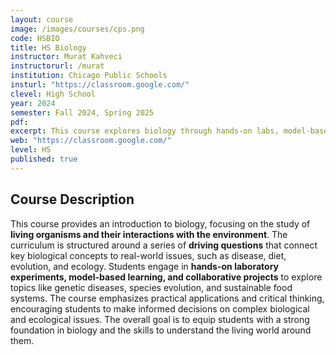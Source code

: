```yaml
---
layout: course
image: /images/courses/cps.png
code: HSBIO
title: HS Biology
instructor: Murat Kahveci
instructorurl: /murat
institution: Chicago Public Schools
insturl: "https://classroom.google.com/"
clevel: High School
year: 2024
semester: Fall 2024, Spring 2025
pdf:
excerpt: This course explores biology through hands-on labs, model-based learning, and projects, focusing on living organisms and their environments.
web: "https://classroom.google.com/"
level: HS
published: true
---
```


## Course Description
This course provides an introduction to biology, focusing on the study of **living organisms and their interactions with the environment**. The curriculum is structured around a series of **driving questions** that connect key biological concepts to real-world issues, such as disease, diet, evolution, and ecology. Students engage in **hands-on laboratory experiments, model-based learning, and collaborative projects** to explore topics like genetic diseases, species evolution, and sustainable food systems. The course emphasizes practical applications and critical thinking, encouraging students to make informed decisions on complex biological and ecological issues. The overall goal is to equip students with a strong foundation in biology and the skills to understand the living world around them.